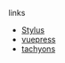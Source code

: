 links

- [Stylus](https://stylus.bootcss.com/)
- [vuepress](https://v1.vuepress.vuejs.org/zh/)  
- [tachyons](https://github.com/tachyons-css/tachyons/tree/master/src)

